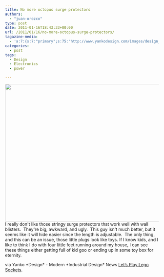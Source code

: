 ```yaml
---
title: No more octopus surge protectors
authors: 
  - "juan-orozco"
type: post
date: 2011-01-16T18:43:33+00:00
url: /2011/01/16/no-more-octopus-surge-protectors/
tagazine-media:
  - 'a:7:{s:7:"primary";s:75:"http://www.yankodesign.com/images/design_news/2010/12/21/rotating_plug3.jpg";s:6:"images";a:1:{s:75:"http://www.yankodesign.com/images/design_news/2010/12/21/rotating_plug3.jpg";a:6:{s:8:"file_url";s:75:"http://www.yankodesign.com/images/design_news/2010/12/21/rotating_plug3.jpg";s:5:"width";s:3:"605";s:6:"height";s:3:"470";s:4:"type";s:5:"image";s:4:"area";s:6:"284350";s:9:"file_path";s:0:"";}}s:6:"videos";a:0:{}s:11:"image_count";s:1:"1";s:6:"author";s:7:"8033531";s:7:"blog_id";s:8:"17975075";s:9:"mod_stamp";s:19:"2011-01-16 20:36:22";}'
categories:
  - post
tags:
  - Design
  - Electronics
  - power

---
```

[<img class="aligncenter" src="https://i1.wp.com/www.yankodesign.com/images/design_news/2010/12/21/rotating_plug3.jpg?resize=580%2C451" alt="" width="580" height="451" data-recalc-dims="1" />][1]I really don't like those stringy surge protectors that work well with wall blisters.  They're big, awkward, and ugly.  This guy isn't much better, but it seems like it will hide easier since the length is adjustable.  The only thing, and this can be an issue, those little plugs look like toys. If I know kids, and I like to think I do with four little feet running around my house, I can see these things either getting full of kid goo or ending up in some toy box for eternity.

via Yanko \*Design\* - Modern \*Industrial Design\* News [Let’s Play Lego Sockets][1].

 [1]: http://www.yankodesign.com/2010/12/23/lets-play-lego-sockets/